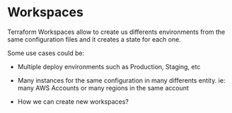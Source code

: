 # Workspaces

Terraform Workspaces allow to create us differents environments from the same configuration files and it creates a state for each one.

  Some use cases could be:
  
  * Multiple deploy environments such as Production, Staging, etc
  * Many instances for the same configuration in many differents entity. ie: many AWS Accounts or many regions in the same account
  



* How we can create new workspaces?
